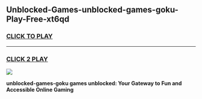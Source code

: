 
## Unblocked-Games-unblocked-games-goku-Play-Free-xt6qd
<h3>
<a href="https://premium76.site?title=unblocked-games-goku&ref=23A">CLICK TO PLAY</a></h3>
<hr>

<h3>
<a href="https://premium76.site?title=unblocked-games-goku&ref=23A">CLICK 2 PLAY</a>
  
</h3>

<a href="https://premium76.site?title=unblocked-games-goku&ref=23A"><img src="https://clearcache.store/games.png"></a>


**unblocked-games-goku games unblocked: Your Gateway to Fun and Accessible Online Gaming**
